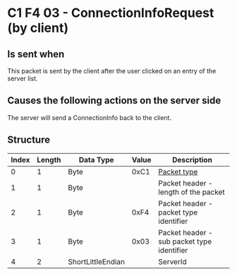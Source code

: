 # C1 F4 03 - ConnectionInfoRequest (by client)

## Is sent when

This packet is sent by the client after the user clicked on an entry of the server list.

## Causes the following actions on the server side

The server will send a ConnectionInfo back to the client.

## Structure

| Index | Length | Data Type | Value | Description |
|-------|--------|-----------|-------|-------------|
| 0 | 1 |   Byte   | 0xC1  | [Packet type](PacketTypes.md) |
| 1 | 1 |    Byte   |      | Packet header - length of the packet |
| 2 | 1 |    Byte   | 0xF4  | Packet header - packet type identifier |
| 3 | 1 |    Byte   | 0x03  | Packet header - sub packet type identifier |
| 4 | 2 | ShortLittleEndian |  | ServerId |